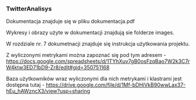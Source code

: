 ### TwitterAnalisys

Dokumentacja znajduje się w pliku dokumentacja.pdf

Wykresy i obrazy użyte w dokumentacji znajdują sie folderze images.

W rozdziale nr. 7 dokumetnacji znajduje się instrukcja użytkowania projektu.

Z wyliczonymi metrykami można zapoznać się pod tym adresem - https://docs.google.com/spreadsheets/d/1TYhXuv7gB0osFzqBao7W2k3C7rW4ktw3ED71bD9-Zr8/edit#gid=350751168

Baza użytkowników wraz wyliczonymi dla nich metrykami i klastrami jest dostępna tutaj - https://drive.google.com/file/d/1Mf-bDHiVkB90wwLax37-hEu_hAWzncX3/view?usp=sharing